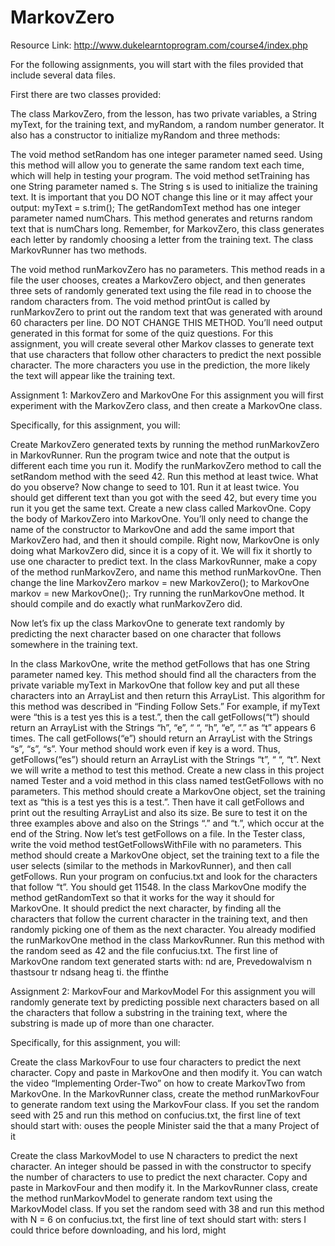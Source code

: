 # MarkovZero

Resource Link: http://www.dukelearntoprogram.com/course4/index.php

For the following assignments, you will start with the files provided that include several data files.

First there are two classes provided:

The class MarkovZero, from the lesson, has two private variables, a String myText, for the training text, and myRandom, a random number generator. It also has a constructor to initialize myRandom and three methods:

The void method setRandom has one integer parameter named seed. Using this method will allow you to generate the same random text each time, which will help in testing your program.
The void method setTraining has one String parameter named s. The String s is used to initialize the training text. It is important that you DO NOT change this line or it may affect your output: myText = s.trim();
The getRandomText method has one integer parameter named numChars. This method generates and returns random text that is numChars long. Remember, for MarkovZero, this class generates each letter by randomly choosing a letter from the training text.
The class MarkovRunner has two methods.

The void method runMarkovZero has no parameters. This method reads in a file the user chooses, creates a MarkovZero object, and then generates three sets of randomly generated text using the file read in to choose the random characters from.
The void method printOut is called by runMarkovZero to print out the random text that was generated with around 60 characters per line. DO NOT CHANGE THIS METHOD. You’ll need output generated in this format for some of the quiz questions.
For this assignment, you will create several other Markov classes to generate text that use characters that follow other characters to predict the next possible character. The more characters you use in the prediction, the more likely the text will appear like the training text.

Assignment 1: MarkovZero and MarkovOne
For this assignment you will first experiment with the MarkovZero class, and then create a MarkovOne class.

Specifically, for this assignment, you will:

Create MarkovZero generated texts by running the method runMarkovZero in MarkovRunner. Run the program twice and note that the output is different each time you run it.
Modify the runMarkovZero method to call the setRandom method with the seed 42. Run this method at least twice. What do you observe? Now change to seed to 101. Run it at least twice. You should get different text than you got with the seed 42, but every time you run it you get the same text.
Create a new class called MarkovOne. Copy the body of MarkovZero into MarkovOne. You’ll only need to change the name of the constructor to MarkovOne and add the same import that MarkovZero had, and then it should compile. Right now, MarkovOne is only doing what MarkovZero did, since it is a copy of it. We will fix it shortly to use one character to predict text.
In the class MarkovRunner, make a copy of the method runMarkovZero, and name this method runMarkovOne. Then change the line MarkovZero markov = new MarkovZero(); to MarkovOne markov = new MarkovOne();.
Try running the runMarkovOne method. It should compile and do exactly what runMarkovZero did.

Now let’s fix up the class MarkovOne to generate text randomly by predicting the next character based on one character that follows somewhere in the training text.

In the class MarkovOne, write the method getFollows that has one String parameter named key. This method should find all the characters from the private variable myText in MarkovOne that follow key and put all these characters into an ArrayList and then return this ArrayList. This algorithm for this method was described in “Finding Follow Sets.” For example, if myText were “this is a test yes this is a test.”, then the call getFollows(“t”) should return an ArrayList with the Strings “h”, “e”, “ “, “h”, “e”, “.” as “t” appears 6 times. The call getFollows(“e”) should return an ArrayList with the Strings “s”, “s”, “s”. Your method should work even if key is a word. Thus, getFollows(“es”) should return an ArrayList with the Strings “t”, “ “, “t”. Next we will write a method to test this method.
Create a new class in this project named Tester and a void method in this class named testGetFollows with no parameters. This method should create a MarkovOne object, set the training text as “this is a test yes this is a test.”. Then have it call getFollows and print out the resulting ArrayList and also its size. Be sure to test it on the three examples above and also on the Strings “.” and “t.”, which occur at the end of the String.
Now let’s test getFollows on a file. In the Tester class, write the void method testGetFollowsWithFile with no parameters. This method should create a MarkovOne object, set the training text to a file the user selects (similar to the methods in MarkovRunner), and then call getFollows. Run your program on confucius.txt and look for the characters that follow “t”. You should get 11548.
In the class MarkovOne modify the method getRandomText so that it works for the way it should for MarkovOne. It should predict the next character, by finding all the characters that follow the current character in the training text, and then randomly picking one of them as the next character.
You already modified the runMarkovOne method in the class MarkovRunner. Run this method with the random seed as 42 and the file confucius.txt. The first line of MarkovOne random text generated starts with:
nd are, Prevedowalvism n thastsour tr ndsang heag ti. the ffinthe

Assignment 2: MarkovFour and MarkovModel
For this assignment you will randomly generate text by predicting possible next characters based on all the characters that follow a substring in the training text, where the substring is made up of more than one character.

Specifically, for this assignment, you will:

Create the class MarkovFour to use four characters to predict the next character. Copy and paste in MarkovOne and then modify it. You can watch the video “Implementing Order-Two” on how to create MarkovTwo from MarkovOne.
In the MarkovRunner class, create the method runMarkovFour to generate random text using the MarkovFour class. If you set the random seed with 25 and run this method on confucius.txt, the first line of text should start with:
ouses the people Minister said the that a many Project of it

Create the class MarkovModel to use N characters to predict the next character. An integer should be passed in with the constructor to specify the number of characters to use to predict the next character. Copy and paste in MarkovFour and then modify it.
In the MarkovRunner class, create the method runMarkovModel to generate random text using the MarkovModel class. If you set the random seed with 38 and run this method with N = 6 on confucius.txt, the first line of text should start with:
sters I could thrice before downloading, and his lord, might
